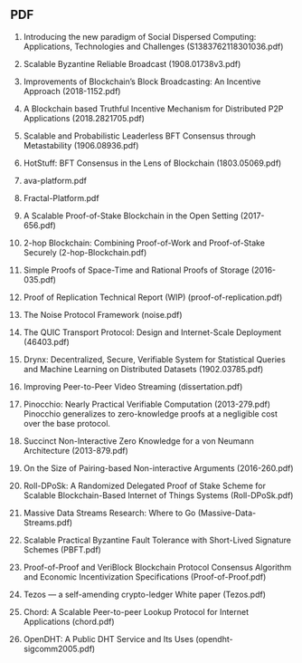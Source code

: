 ## PDF

01. Introducing the new paradigm of Social Dispersed Computing: Applications, Technologies and Challenges (S1383762118301036.pdf)

02. Scalable Byzantine Reliable Broadcast (1908.01738v3.pdf)

03. Improvements of Blockchain’s Block Broadcasting: An Incentive Approach (2018-1152.pdf)

04. A Blockchain based Truthful Incentive Mechanism for Distributed P2P Applications (2018.2821705.pdf)

05. Scalable and Probabilistic Leaderless BFT Consensus through Metastability (1906.08936.pdf)

06. HotStuff: BFT Consensus in the Lens of Blockchain (1803.05069.pdf)

07. ava-platform.pdf

08. Fractal-Platform.pdf

09. A Scalable Proof-of-Stake Blockchain in the Open Setting (2017-656.pdf)

10. 2-hop Blockchain: Combining Proof-of-Work and Proof-of-Stake Securely (2-hop-Blockchain.pdf)

11. Simple Proofs of Space-Time and Rational Proofs of Storage (2016-035.pdf)

12. Proof of Replication Technical Report (WIP) (proof-of-replication.pdf)

13. The Noise Protocol Framework (noise.pdf)

14. The QUIC Transport Protocol: Design and Internet-Scale Deployment (46403.pdf)

15. Drynx: Decentralized, Secure, Verifiable System for Statistical Queries and Machine Learning on Distributed Datasets (1902.03785.pdf)

16. Improving Peer-to-Peer Video Streaming (dissertation.pdf)

17. Pinocchio: Nearly Practical Verifiable Computation (2013-279.pdf) 
 Pinocchio generalizes to zero-knowledge proofs at a negligible cost over the base protocol.
 
18. Succinct Non-Interactive Zero Knowledge for a von Neumann Architecture (2013-879.pdf)

19. On the Size of Pairing-based Non-interactive Arguments (2016-260.pdf)

20. Roll-DPoSk: A Randomized Delegated Proof of Stake Scheme for Scalable Blockchain-Based Internet of Things Systems (Roll-DPoSk.pdf)

21. Massive Data Streams Research: Where to Go (Massive-Data-Streams.pdf)

22. Scalable Practical Byzantine Fault Tolerance with Short-Lived Signature Schemes (PBFT.pdf)

23. Proof-of-Proof and VeriBlock Blockchain Protocol Consensus Algorithm and Economic Incentivization Specifications (Proof-of-Proof.pdf)

24. Tezos — a self-amending crypto-ledger White paper (Tezos.pdf)

25. Chord: A Scalable Peer-to-peer Lookup Protocol for Internet Applications (chord.pdf)

26. OpenDHT: A Public DHT Service and Its Uses (opendht-sigcomm2005.pdf)
